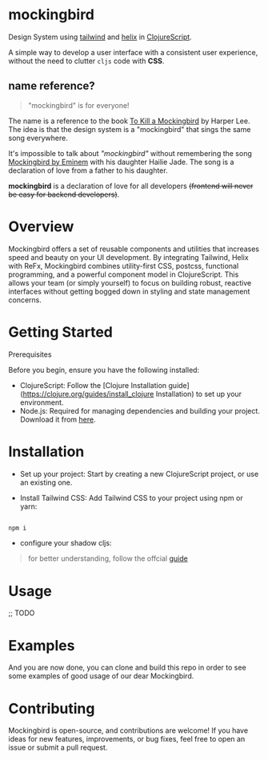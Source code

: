 # mockingbird

Design System using [tailwind](https://tailwindcss.com/) and [helix](https://github.com/lilactown/helix) in [ClojureScript](https://clojurescript.org/).

A simple way to develop a user interface with a consistent user experience, without the need to clutter `cljs` code with **CSS**.

## name reference?

> "mockingbird" is for everyone!

The name is a reference to the book [To Kill a Mockingbird](https://en.wikipedia.org/wiki/To_Kill_a_Mockingbird) by Harper Lee. The idea is that the design system is a "mockingbird" that sings the same song everywhere.

It's impossible to talk about *"mockingbird"* without remembering the song [Mockingbird by Eminem](https://www.youtube.com/watch?v=S9bCLPwzSC0) with his daughter Hailie Jade. The song is a declaration of love from a father to his daughter.

**mockingbird** is a declaration of love for all developers ~~(frontend will never be easy for backend developers)~~.

# Overview

Mockingbird offers a set of reusable components and utilities that increases speed and beauty on your UI development. By integrating Tailwind, Helix with ReFx, Mockingbird combines utility-first CSS, postcss, functional programming, and a powerful component model in ClojureScript. This allows your team (or simply yourself) to focus on building robust, reactive interfaces without getting bogged down in styling and state management concerns.

# Getting Started

Prerequisites

Before you begin, ensure you have the following installed:
- ClojureScript: Follow the [Clojure Installation guide](https://clojure.org/guides/install_clojure Installation) to set up your environment.
- Node.js: Required for managing dependencies and building your project. Download it from [here](https://www.npmjs.com/package/downloads).

# Installation

- Set up your project: Start by creating a new ClojureScript project, or use an existing one.

- Install Tailwind CSS: Add Tailwind CSS to your project using npm or yarn:

``` sh

npm i

```

- configure your shadow cljs:

> for better understanding, follow the offcial [guide](https://github.com/thheller/shadow-cljs)


# Usage 

;; TODO

# Examples
And you are now done, you can clone and build this repo in order to see some examples of good usage of our dear Mockingbird.

# Contributing

Mockingbird is open-source, and contributions are welcome! If you have ideas for new features, improvements, or bug fixes, feel free to open an issue or submit a pull request.

